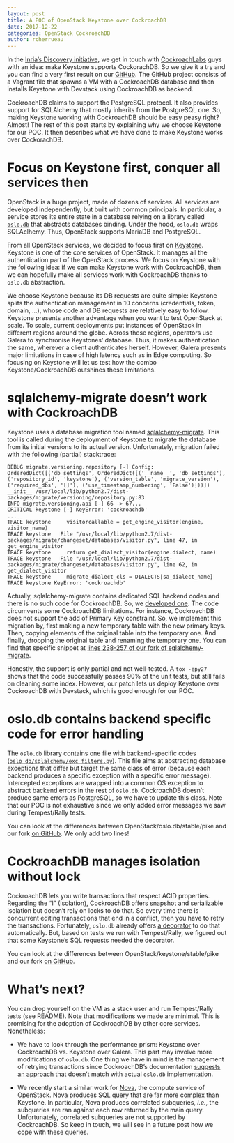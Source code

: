 ```yaml
---
layout: post
title: A POC of OpenStack Keystone over CockroachDB
date: 2017-12-22
categories: OpenStack CockroachDB
author: rcherrueau
---
```

In the [Inria&rsquo;s Discovery initiative](https://beyondtheclouds.github.io/), we get in touch with
[CockroachLabs](https://www.cockroachlabs.com/docs/stable/transactions.html#transaction-retries) guys with an idea: make Keystone supports CockorachDB.
So we give it a try and you can find a very first result on our
[GitHub](https://github.com/BeyondTheClouds/openstack-cockroachdb-dev/). The GitHub project consists of a Vagrant file that spawns a VM
with a CockroachDB database and then installs Keystone with Devstack
using CockroachDB as backend.

CockroachDB claims to support the PostgreSQL protocol. It also
provides support for SQLAlchemy that mostly inherits from the
PostgreSQL one. So, making Keystone working with CockroachDB should be
easy peasy right? Almost! The rest of this post starts by explaining
why we choose Keystone for our POC. It then describes what we have
done to make Keystone works over CockorachDB.


# Focus on Keystone first, conquer all services then

OpenStack is a huge project, made of dozens of services. All services
are developed independently, but built with common principals. In
particular, a service stores its entire state in a database relying on
a library called [`oslo.db`](https://docs.openstack.org/oslo.db/latest/) that abstracts databases binding. Under the
hood, `oslo.db` wraps SQLAclhemy. Thus, OpenStack supports MariaDB and
PostgreSQL.

From all OpenStack services, we decided to focus first on [Keystone](https://docs.openstack.org/keystone/latest/).
Keystone is one of the core services of OpenStack. It manages all the
authentication part of the OpenStack process. We focus on Keystone
with the following idea: if we can make Keystone work with
CockroachDB, then we can hopefully make all services work with
CockroachDB thanks to `oslo.db` abstraction.

We choose Keystone because its DB requests are quite simple: Keystone
splits the authentication management in 10 concerns (credentials,
token, domain, &#x2026;), whose code and DB requests are relatively easy to
follow. Keystone presents another advantage when you want to test
OpenStack at scale. To scale, current deployments put instances of
OpenStack in different regions around the globe. Across these regions,
operators use Galera to synchronise Keystones&rsquo; database. Thus, it
makes authentication the same, wherever a client authenticates
herself. However, Galera presents major limitations in case of high
latency such as in Edge computing. So focusing on Keystone will let us
test how the combo Keystone/CockroachDB outshines these limitations.


# sqlalchemy-migrate doesn&rsquo;t work with CockroachDB

Keystone uses a database migration tool named [sqlalchemy-migrate](https://github.com/openstack/sqlalchemy-migrate). This
tool is called during the deployment of Keystone to migrate the
database from its initial versions to its actual version.
Unfortunately, migration failed with the following (partial)
stacktrace:

    DEBUG migrate.versioning.repository [-] Config: OrderedDict([('db_settings', OrderedDict([('__name__', 'db_settings'), ('repository_id', 'keystone'), ('version_table', 'migrate_version'), ('required_dbs', '[]'), ('use_timestamp_numbering', 'False')]))]) __init__ /usr/local/lib/python2.7/dist-packages/migrate/versioning/repository.py:83
    INFO migrate.versioning.api [-] 66 -> 67...
    CRITICAL keystone [-] KeyError: 'cockroachdb'
    ...
    TRACE keystone     visitorcallable = get_engine_visitor(engine, visitor_name)
    TRACE keystone   File "/usr/local/lib/python2.7/dist-packages/migrate/changeset/databases/visitor.py", line 47, in get_engine_visitor
    TRACE keystone     return get_dialect_visitor(engine.dialect, name)
    TRACE keystone   File "/usr/local/lib/python2.7/dist-packages/migrate/changeset/databases/visitor.py", line 62, in get_dialect_visitor
    TRACE keystone     migrate_dialect_cls = DIALECTS[sa_dialect_name]
    TRACE keystone KeyError: 'cockroachdb'

Actually, sqlalchemy-migrate contains dedicated SQL backend codes and
there is no such code for CockroachDB. So, we [developed one](https://github.com/rcherrueau/sqlalchemy-migrate). The code
circumvents some CockroachDB limitations. For instance, CockroachDB
does not support the add of Primary Key constraint. So, we implement
this migration by, first making a new temporary table with the new
primary keys. Then, copying elements of the original table into the
temporary one. And finally, dropping the original table and renaming
the temporary one. You can find that specific snippet at [lines 238-257
of our fork of sqlalchemy-migrate](https://github.com/rcherrueau/sqlalchemy-migrate/blob/95aef2ea10e2b01776a4b5f3c06dfd26b1240994/migrate/changeset/databases/cockroach.py#L238-L257).

Honestly, the support is only partial and not well-tested. A `tox
-epy27` shows that the code successfully passes 90% of the unit tests,
but still fails on cleaning some index. However, our patch lets us
deploy Keystone over CockroachDB with Devstack, which is good enough
for our POC.


# oslo.db contains backend specific code for error handling

The `oslo.db` library contains one file with backend-specific codes
([`oslo_db/sqlalchemy/exc_filters.py`](https://github.com/openstack/oslo.db/blob/stable/pike/oslo_db/sqlalchemy/exc_filters.py)). This file aims at abstracting
database exceptions that differ but target the same class of error
(because each backend produces a specific exception with a specific
error message). Intercepted exceptions are wrapped into a common OS
exception to abstract backend errors in the rest of `oslo.db`.
CockroachDB doesn&rsquo;t produce same errors as PostgreSQL, so we have to
update this class. Note that our POC is not exhaustive since we only
added error messages we saw during Tempest/Rally tests.

You can look at the differences between OpenStack/oslo.db/stable/pike
and our fork [on GitHub](https://github.com/openstack/oslo.db/compare/openstack:stable/pike...BeyondTheClouds:cockroachdb/pike). We only add two lines!


# CockroachDB manages isolation without lock

CockroachDB lets you write transactions that respect ACID properties.
Regarding the &ldquo;I&rdquo; (Isolation), CockroachDB offers snapshot and
serializable isolation but doesn&rsquo;t rely on locks to do that. So every
time there is concurrent editing transactions that end in a conflict,
then you have to retry the transactions. Fortunately, `oslo.db`
already offers [a decorator](https://github.com/openstack/oslo.db/blob/stable/pike/oslo_db/api.py#L84) to do that automatically. But, based on
tests we run with Tempest/Rally, we figured out that some Keystone&rsquo;s
SQL requests needed the decorator.

You can look at the differences between OpenStack/keystone/stable/pike
and our fork [on GitHub](https://github.com/openstack/keystone/compare/stable/pike...BeyondTheClouds:cockroachdb/pike).


# What&rsquo;s next?

You can drop yourself on the VM as a stack user and run Tempest/Rally
tests (see README). Note that modifications we made are minimal. This
is promising for the adoption of CockroachDB by other core services.
Nonetheless:

-   We have to look through the performance prism: Keystone over
    CockroachDB vs. Keystone over Galera. This part may involve more
    modifications of `oslo.db`. One thing we have in mind is the
    management of retrying transactions since CockroachDB&rsquo;s
    documentation [suggests an approach](https://www.cockroachlabs.com/docs/stable/transactions.html#transaction-retries) that doesn&rsquo;t match with actual
    `oslo.db` implementation.

-   We recently start a similar work for [Nova](https://docs.openstack.org/nova/latest/), the compute service of
    OpenStack. Nova produces SQL query that are far more complex than
    Keystone. In particular, Nova produces correlated subqueries,
    *i.e.*, the subqueries are ran against each row returned by the
    main query. Unfortunately, correlated subqueries are not supported
    by CockroachDB. So keep in touch, we will see in a future post how
    we cope with these queries.
